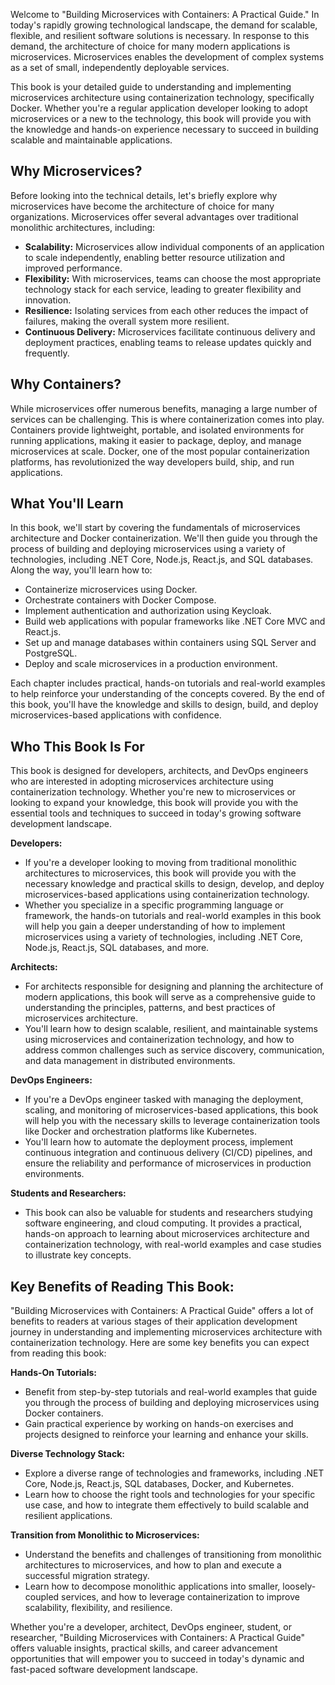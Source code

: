 

Welcome to "Building Microservices with Containers: A Practical Guide." In today's rapidly growing technological landscape, the demand for scalable, flexible, and resilient software solutions is necessary. In response to this demand, the architecture of choice for many modern applications is microservices. Microservices enables the development of complex systems as a set of small, independently deployable services.

This book is your detailed guide to understanding and implementing microservices architecture using containerization technology, specifically Docker. Whether you're a regular application developer looking to adopt microservices or a new to the technology, this book will provide you with the knowledge and hands-on experience necessary to succeed in building scalable and maintainable applications.

## Why Microservices?

Before looking into the technical details, let's briefly explore why microservices have become the architecture of choice for many organizations. Microservices offer several advantages over traditional monolithic architectures, including:

- **Scalability:** Microservices allow individual components of an application to scale independently, enabling better resource utilization and improved performance.
- **Flexibility:** With microservices, teams can choose the most appropriate technology stack for each service, leading to greater flexibility and innovation.
- **Resilience:** Isolating services from each other reduces the impact of failures, making the overall system more resilient.
- **Continuous Delivery:** Microservices facilitate continuous delivery and deployment practices, enabling teams to release updates quickly and frequently.

## Why Containers?

While microservices offer numerous benefits, managing a large number of services can be challenging. This is where containerization comes into play. Containers provide lightweight, portable, and isolated environments for running applications, making it easier to package, deploy, and manage microservices at scale. Docker, one of the most popular containerization platforms, has revolutionized the way developers build, ship, and run applications.

## What You'll Learn

In this book, we'll start by covering the fundamentals of microservices architecture and Docker containerization. We'll then guide you through the process of building and deploying microservices using a variety of technologies, including .NET Core, Node.js, React.js, and SQL databases. Along the way, you'll learn how to:

- Containerize microservices using Docker.
- Orchestrate containers with Docker Compose.
- Implement authentication and authorization using Keycloak.
- Build web applications with popular frameworks like .NET Core MVC and React.js.
- Set up and manage databases within containers using SQL Server and PostgreSQL.
- Deploy and scale microservices in a production environment.

Each chapter includes practical, hands-on tutorials and real-world examples to help reinforce your understanding of the concepts covered. By the end of this book, you'll have the knowledge and skills to design, build, and deploy microservices-based applications with confidence.

## Who This Book Is For

This book is designed for developers, architects, and DevOps engineers who are interested in adopting microservices architecture using containerization technology. Whether you're new to microservices or looking to expand your knowledge, this book will provide you with the essential tools and techniques to succeed in today's growing software development landscape.


**Developers:**

- If you're a developer looking to moving from traditional monolithic architectures to microservices, this book will provide you with the necessary knowledge and practical skills to design, develop, and deploy microservices-based applications using containerization technology.
- Whether you specialize in a specific programming language or framework, the hands-on tutorials and real-world examples in this book will help you gain a deeper understanding of how to implement microservices using a variety of technologies, including .NET Core, Node.js, React.js, SQL databases, and more.

**Architects:**

- For architects responsible for designing and planning the architecture of modern applications, this book will serve as a comprehensive guide to understanding the principles, patterns, and best practices of microservices architecture.
- You'll learn how to design scalable, resilient, and maintainable systems using microservices and containerization technology, and how to address common challenges such as service discovery, communication, and data management in distributed environments.

**DevOps Engineers:**

- If you're a DevOps engineer tasked with managing the deployment, scaling, and monitoring of microservices-based applications, this book will help you with the necessary skills to leverage containerization tools like Docker and orchestration platforms like Kubernetes.
- You'll learn how to automate the deployment process, implement continuous integration and continuous delivery (CI/CD) pipelines, and ensure the reliability and performance of microservices in production environments.

**Students and Researchers:**

- This book can also be valuable for students and researchers studying software engineering,  and cloud computing. It provides a practical, hands-on approach to learning about microservices architecture and containerization technology, with real-world examples and case studies to illustrate key concepts.

## Key Benefits of Reading This Book:

"Building Microservices with Containers: A Practical Guide" offers a lot of benefits to readers at various stages of their application development journey in understanding and implementing microservices architecture with containerization technology. Here are some key benefits you can expect from reading this book:


**Hands-On Tutorials:**

- Benefit from step-by-step tutorials and real-world examples that guide you through the process of building and deploying microservices using Docker containers.
- Gain practical experience by working on hands-on exercises and projects designed to reinforce your learning and enhance your skills.

**Diverse Technology Stack:**

- Explore a diverse range of technologies and frameworks, including .NET Core, Node.js, React.js, SQL databases, Docker, and Kubernetes.
- Learn how to choose the right tools and technologies for your specific use case, and how to integrate them effectively to build scalable and resilient applications.

**Transition from Monolithic to Microservices:**

- Understand the benefits and challenges of transitioning from monolithic architectures to microservices, and how to plan and execute a successful migration strategy.
- Learn how to decompose monolithic applications into smaller, loosely-coupled services, and how to leverage containerization to improve scalability, flexibility, and resilience.

Whether you're a developer, architect, DevOps engineer, student, or researcher, "Building Microservices with Containers: A Practical Guide" offers valuable insights, practical skills, and career advancement opportunities that will empower you to succeed in today's dynamic and fast-paced software development landscape.
